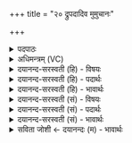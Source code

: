 +++
title = "२० द्रुपदादिव मुमुचानः"

+++
<details><summary>पदपाठः</summary>

द्रु॒प॒दादि॒वेति॑ द्रुप॒दात्ऽइ॑व। मु॒मु॒चा॒नः। स्वि॒न्नः। स्ना॒तः। मला॑दि॒वेति॒ मला॑त्ऽइव। पू॒तम्। प॒वित्रे॑णे॒वेति॑ प॒वित्रे॑णऽइव। आज्य॑म्। आपः॑। शु॒न्ध॒न्तु॒। मा॒। एन॑सः। २०।
</details>

<details><summary>अधिमन्त्रम् (VC)</summary>

- आपो देवताः
- प्रजापतिर्ऋषिः
- भुरिगनुष्टुप्
- गान्धारः
</details>

<details><summary>दयानन्द-सरस्वती (हि) - विषयः</summary>

फिर उसी विषय को अगले मन्त्र में कहा है ॥
</details>

<details><summary>दयानन्द-सरस्वती (हि) - पदार्थः</summary>

पदार्थान्वयभाषाः -  हे (आपः) प्राण वा जलों के समान निर्मल विद्वान् लोगो ! आप (द्रुपदादिव, मुमचानः) वृक्ष से जैसे फल, रस, पुष्प, पत्ता आदि अलग होते वा जैसे (स्विन्नः) स्वेदयुक्त मनुष्य (स्नातः) स्नान करके (मलादिव) मल से छूटता है, वैसे वा (पवित्रेणेव) जैसे पवित्र करनेवाले पदार्थ से (पूतम्) शुद्ध (आज्यम्) घृत होता है, वैसे (मा) मुझ को (एनसः) अपराध से पृथक् करके (शुन्धन्तु) शुद्ध करें ॥२० ॥
</details>

<details><summary>दयानन्द-सरस्वती (हि) - भावार्थः</summary>

भावार्थभाषाः -  इस मन्त्र में उपमालङ्कार है। अध्यापक उपदेशक लोगों को योग्य है कि इस प्रकार सब को अच्छी शिक्षा से युक्त करें, जिससे वे शुद्ध आत्मा, नीरोग शरीर और धर्मयुक्त कर्म करनेवाले हों ॥२० ॥
</details>

<details><summary>दयानन्द-सरस्वती (सं) - विषयः</summary>

पुनस्तमेव विषयमाह ॥
</details>

<details><summary>दयानन्द-सरस्वती (सं) - पदार्थः</summary>

पदार्थान्वयभाषाः -  हे आपो भवन्तः ! द्रुपदादिव मुमुचानः स्विन्नः स्नातो मलादिव पवित्रेणेव पूतमाज्यं भवति, मैनसः शुन्धन्तु ॥२० ॥
</details>

<details><summary>दयानन्द-सरस्वती (सं) - भावार्थः</summary>

भावार्थभाषाः -  अत्रोपमालङ्कारः। अध्यापकोपदेशकैरित्थं सर्वे सुशिक्षिताः कार्य्याः, येन ते पवित्रात्मारोगशरीर-धर्मयुक्तकर्माणः स्युः ॥२० ॥
</details>

<details><summary>सविता जोशी ← दयानन्दः (म) - भावार्थः</summary>

भावार्थभाषाः -  या मंत्रात उपमालंकार आहे. (प्राण व जलाप्रमाणे निर्मळ) अध्यापक व उपदेशक यांनी अशा प्रकारे सर्वांना सुशिक्षित करावे की, ज्यामुळे त्यांचे आत्मे शुद्ध, शरीर निरोगी व कर्म धर्मयुक्त बनावे.
</details>